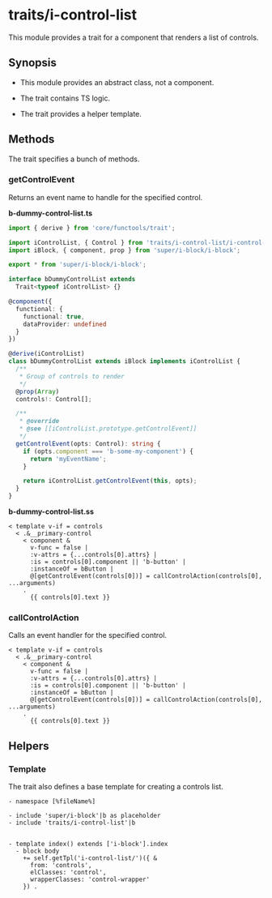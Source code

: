 # traits/i-control-list

This module provides a trait for a component that renders a list of controls.

## Synopsis

* This module provides an abstract class, not a component.

* The trait contains TS logic.

* The trait provides a helper template.

## Methods

The trait specifies a bunch of methods.

### getControlEvent

Returns an event name to handle for the specified control.

__b-dummy-control-list.ts__

```typescript
import { derive } from 'core/functools/trait';

import iControlList, { Control } from 'traits/i-control-list/i-control-list';
import iBlock, { component, prop } from 'super/i-block/i-block';

export * from 'super/i-block/i-block';

interface bDummyControlList extends
  Trait<typeof iControlList> {}

@component({
  functional: {
    functional: true,
    dataProvider: undefined
  }
})

@derive(iControlList)
class bDummyControlList extends iBlock implements iControlList {
  /**
   * Group of controls to render
   */
  @prop(Array)
  controls!: Control[];

  /**
   * @override
   * @see [[iControlList.prototype.getControlEvent]]
   */
  getControlEvent(opts: Control): string {
    if (opts.component === 'b-some-my-component') {
      return 'myEventName';
    }

    return iControlList.getControlEvent(this, opts);
  }
}
```

__b-dummy-control-list.ss__

```snakeskin
< template v-if = controls
  < .&__primary-control
    < component &
      v-func = false |
      :v-attrs = {...controls[0].attrs} |
      :is = controls[0].component || 'b-button' |
      :instanceOf = bButton |
      @[getControlEvent(controls[0])] = callControlAction(controls[0], ...arguments)
    .
      {{ controls[0].text }}
```

### callControlAction

Calls an event handler for the specified control.

```snakeskin
< template v-if = controls
  < .&__primary-control
    < component &
      v-func = false |
      :v-attrs = {...controls[0].attrs} |
      :is = controls[0].component || 'b-button' |
      :instanceOf = bButton |
      @[getControlEvent(controls[0])] = callControlAction(controls[0], ...arguments)
    .
      {{ controls[0].text }}
```

## Helpers

### Template

The trait also defines a base template for creating a controls list.

```snakeskin
- namespace [%fileName%]

- include 'super/i-block'|b as placeholder
- include 'traits/i-control-list'|b


- template index() extends ['i-block'].index
  - block body
    += self.getTpl('i-control-list/')({ &
      from: 'controls',
      elClasses: 'control',
      wrapperClasses: 'control-wrapper'
    }) .
```